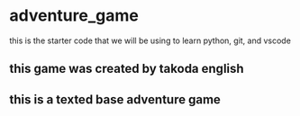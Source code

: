 # adventure_game 
this is the starter code that we will be using to learn python, git, and vscode

## this game was created by takoda english

## this is a texted base adventure game
